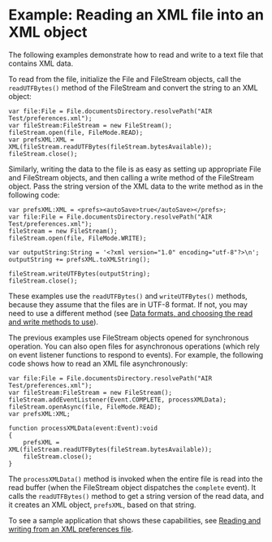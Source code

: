 # Example: Reading an XML file into an XML object

The following examples demonstrate how to read and write to a text file that
contains XML data.

To read from the file, initialize the File and FileStream objects, call the
`readUTFBytes()` method of the FileStream and convert the string to an XML
object:

    var file:File = File.documentsDirectory.resolvePath("AIR Test/preferences.xml");
    var fileStream:FileStream = new FileStream();
    fileStream.open(file, FileMode.READ);
    var prefsXML:XML = XML(fileStream.readUTFBytes(fileStream.bytesAvailable));
    fileStream.close();

Similarly, writing the data to the file is as easy as setting up appropriate
File and FileStream objects, and then calling a write method of the FileStream
object. Pass the string version of the XML data to the write method as in the
following code:

    var prefsXML:XML = <prefs><autoSave>true</autoSave></prefs>;
    var file:File = File.documentsDirectory.resolvePath("AIR Test/preferences.xml");
    fileStream = new FileStream();
    fileStream.open(file, FileMode.WRITE);

    var outputString:String = '<?xml version="1.0" encoding="utf-8"?>\n';
    outputString += prefsXML.toXMLString();

    fileStream.writeUTFBytes(outputString);
    fileStream.close();

These examples use the `readUTFBytes()` and `writeUTFBytes()` methods, because
they assume that the files are in UTF-8 format. If not, you may need to use a
different method (see
[Data formats, and choosing the read and write methods to use](WS5b3ccc516d4fbf351e63e3d118666ade46-7db0.html)).

The previous examples use FileStream objects opened for synchronous operation.
You can also open files for asynchronous operations (which rely on event
listener functions to respond to events). For example, the following code shows
how to read an XML file asynchronously:

    var file:File = File.documentsDirectory.resolvePath("AIR Test/preferences.xml");
    var fileStream:FileStream = new FileStream();
    fileStream.addEventListener(Event.COMPLETE, processXMLData);
    fileStream.openAsync(file, FileMode.READ);
    var prefsXML:XML;

    function processXMLData(event:Event):void
    {
    	prefsXML = XML(fileStream.readUTFBytes(fileStream.bytesAvailable));
    	fileStream.close();
    }

The `processXMLData()` method is invoked when the entire file is read into the
read buffer (when the FileStream object dispatches the `complete` event). It
calls the `readUTFBytes()` method to get a string version of the read data, and
it creates an XML object, `prefsXML`, based on that string.

To see a sample application that shows these capabilities, see
[Reading and writing from an XML preferences file](http://www.adobe.com/go/learn_air_qs_xmlpref_flex_en).
